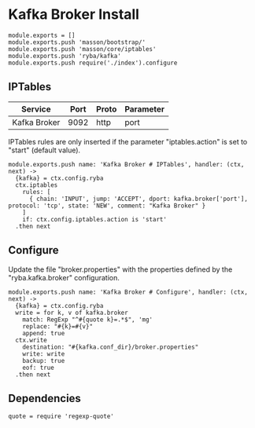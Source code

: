 
# Kafka Broker Install

    module.exports = []
    module.exports.push 'masson/bootstrap/'
    module.exports.push 'masson/core/iptables'
    module.exports.push 'ryba/kafka'
    module.exports.push require('./index').configure

## IPTables

| Service      | Port  | Proto | Parameter          |
|--------------|-------|-------|--------------------|
| Kafka Broker | 9092  | http  | port               |

IPTables rules are only inserted if the parameter "iptables.action" is set to
"start" (default value).

    module.exports.push name: 'Kafka Broker # IPTables', handler: (ctx, next) ->
      {kafka} = ctx.config.ryba
      ctx.iptables
        rules: [
          { chain: 'INPUT', jump: 'ACCEPT', dport: kafka.broker['port'], protocol: 'tcp', state: 'NEW', comment: "Kafka Broker" }
        ]
        if: ctx.config.iptables.action is 'start'
      .then next

## Configure

Update the file "broker.properties" with the properties defined by the
"ryba.kafka.broker" configuration.

    module.exports.push name: 'Kafka Broker # Configure', handler: (ctx, next) ->
      {kafka} = ctx.config.ryba
      write = for k, v of kafka.broker
        match: RegExp "^#{quote k}=.*$", 'mg'
        replace: "#{k}=#{v}"
        append: true
      ctx.write
        destination: "#{kafka.conf_dir}/broker.properties"
        write: write
        backup: true
        eof: true
      .then next

## Dependencies

    quote = require 'regexp-quote'
